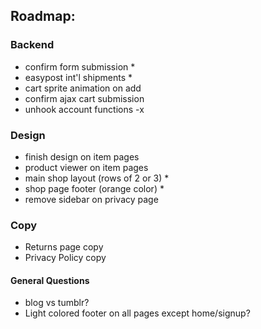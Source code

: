 ## Roadmap:

### Backend
- confirm form submission *
- easypost int'l shipments *
- cart sprite animation on add
- confirm ajax cart submission
- unhook account functions -x

### Design
- finish design on item pages
- product viewer on item pages
- main shop layout (rows of 2 or 3) *
- shop page footer (orange color) *
- remove sidebar on privacy page

### Copy
- Returns page copy
- Privacy Policy copy

#### General Questions
- blog vs tumblr?
- Light colored footer on all pages except home/signup?